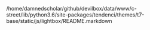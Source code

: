 /home/damnedscholar/github/devilbox/data/www/c-street/lib/python3.6/site-packages/tendenci/themes/t7-base/static/js/lightbox/README.markdown
